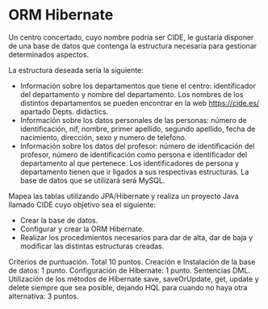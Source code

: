 # ORM Hibernate

Un centro concertado, cuyo nombre podría ser CIDE, le gustaría disponer de una base de datos que contenga la estructura necesaria para gestionar determinados aspectos. 

La estructura deseada sería la siguiente:
* Información sobre los departamentos que tiene el centro: identificador del departamento y nombre del departamento. Los nombres de los distintos departamentos se pueden encontrar en la web https://cide.es/ apartado Depts. didàctics.
* Información sobre los datos personales de las personas: número de identificación, nif, nombre, primer apellido, segundo apellido, fecha de nacimiento, dirección, sexo y numero de telefono.
* Información sobre los datos del profesor: número de identificación del profesor, número de identificación como persona e identificador del departamento al que pertenece. Los identificadores de persona y departamento tienen que ir ligados a sus respectivas estructuras.
La base de datos que se utilizará será MySQL.

Mapea las tablas utilizando JPA/Hibernate y realiza un proyecto Java llamado CIDE cuyo objetivo sea el siguiente:
- Crear la base de datos.
- Configurar y crear la ORM Hibernate.
- Realizar los procedimientos necesarios para dar de alta, dar de baja y modificar las distintas estructuras creadas.

Criterios de puntuación. Total 10 puntos.
Creación e Instalación de la base de datos: 1 punto.
Configuración de Hibernate: 1 punto.
Sentencias DML. Utilización de los métodos de Hibernate save, saveOrUpdate, get, update y delete siempre que sea posible, dejando HQL para cuando no haya otra alternativa:  3 puntos.